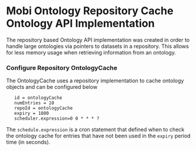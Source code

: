 # Mobi Ontology Repository Cache Ontology API Implementation

The repository based Ontology API implementation was created in order to handle large ontologies via pointers to datasets in a repository. This allows for less memory usage when retrieving information from an ontology.

### Configure Repository OntologyCache

The OntologyCache uses a repository implementation to cache ontology objects and can be configured below

```
   id = ontologyCache
   numEntries = 10
   repoId = ontologyCache
   expiry = 1800
   scheduler.expression=0 0 * * * ?
```

The `schedule.expression` is a cron statement that defined when to check the ontology cache for entries that have not been used in the `expiry` period time (in seconds).